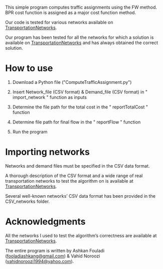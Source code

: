 This simple program computes traffic assignments using the FW method. BPR cost function is assigned as a major cost function method. 

Our code is tested for various networks available on [TransportationNetworks](https://github.com/bstabler/TransportationNetworks).

Our program has been tested for all the networks for which a solution is available on [TransportationNetworks](https://github.com/bstabler/TransportationNetworks) and has always obtained the correct solution.



# How to use

1) Download a Python file ("ComputeTrafficAssignment.py")

2) Insert Network_file (CSV format) & Demand_file (CSV format) in " import_network " function as inputs

3) Determine the file path for the total cost in the " reportTotalCost " function  

4) Determine file path for final flow in the " reportFlow " function

5) Run the program



# Importing networks

 Networks and demand files must be specified in the CSV data format.

 A thorough description of the CSV format and a wide range of real transportation networks to test the algorithm on is available at [TransportationNetworks](https://github.com/bstabler/TransportationNetworks).

 Several well-known networks’ CSV data format has been provided in the CSV_networks folder.


# Acknowledgments

All the networks I used to test the algorithm’s correctness are available at [TransportationNetworks](https://github.com/bstabler/TransportationNetworks).

The entire program is written by Ashkan Fouladi (fooladiashkang@gmail.com) & Vahid Noroozi (vahidnoroozi1994@yahoo.com).
